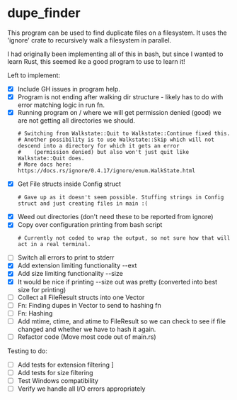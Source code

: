 # dupe_finder

This program can be used to find duplicate files on a filesystem.  It uses the 'ignore' crate to recursively walk a
filesystem in parallel.

I had originally been implementing all of this in bash, but since I wanted to learn Rust, this seemed ike a good program 
to use to learn it!

Left to implement:
- [x] Include GH issues in program help.
- [x] Program is not ending after walking dir structure - likely has to do with error matching logic in run fn.
- [x] Running program on / where we will get permission denied (good) we are not getting all directories we should.
  <br />
  ```
  # Switching from Walkstate::Quit to Walkstate::Continue fixed this.
  # Another possibility is to use Walkstate::Skip which will not descend into a directory for which it gets an error
  #    (permission denied) but also won't just quit like Walkstate::Quit does.
  # More docs here: https://docs.rs/ignore/0.4.17/ignore/enum.WalkState.html
   ```
- [x] Get File structs inside Config struct
  <br />
  ```
  # Gave up as it doesn't seem possible. Stuffing strings in Config struct and just creating files in main :(
   ```
- [x] Weed out directories (don't need these to be reported from ignore)
- [x] Copy over configuration printing from bash script
  <br />
  ```
  # Currently not coded to wrap the output, so not sure how that will act in a real terminal.
   ```
- [ ] Switch all errors to print to stderr
- [x] Add extension limiting functionality --ext
- [x] Add size limiting functionality --size
- [x] It would be nice if printing --size out was pretty (converted into best size for printing)
- [ ] Collect all FileResult structs into one Vector
- [ ] Fn: Finding dupes in Vector<FileResult> to send to hashing fn
- [ ] Fn: Hashing
- [ ] Add mtime, ctime, and atime to FileResult so we can check to see if file changed and whether we have to hash it
     again.
- [ ] Refactor code (Move most code out of main.rs)
  
Testing to do:
- [ ] Add tests for extension filtering ]
- [ ] Add tests for size filtering
- [ ] Test Windows compatibility
- [ ] Verify we handle all I/O errors appropriately